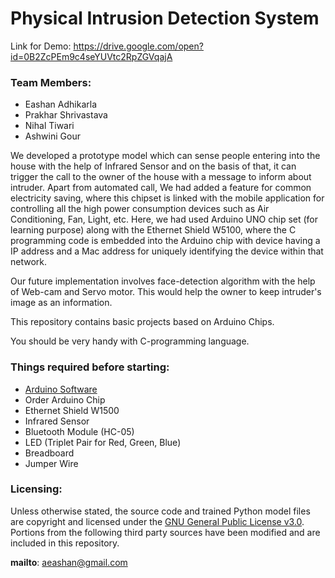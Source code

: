 # Physical Intrusion Detection System

Link for Demo: https://drive.google.com/open?id=0B2ZcPEm9c4seYUVtc2RpZGVqajA

### Team Members:

* Eashan Adhikarla
* Prakhar Shrivastava
* Nihal Tiwari
* Ashwini Gour

We developed a prototype model which can sense people entering into the house with the help of Infrared Sensor and on the basis of that, it can trigger the call to the owner of the house with a message to inform about intruder. Apart from automated call, We had added a feature for common electricity saving, where this chipset is linked with the mobile application for controlling all the high power consumption devices such as Air Conditioning, Fan, Light, etc. Here, we had used Arduino UNO chip set (for learning purpose) along with the Ethernet Shield W5100, where the C programming code is embedded into the Arduino chip with device having a IP address and a Mac address for uniquely identifying the device within that network. 

Our future implementation involves face-detection algorithm with the help of Web-cam and Servo motor. This would help the owner to keep intruder's image as an information.

This repository contains basic projects based on Arduino Chips.

You should be very handy with C-programming language.
### Things required before starting:

  - [Arduino Software](https://www.arduino.cc/)
  - Order Arduino Chip
  - Ethernet Shield W1500
  - Infrared Sensor
  - Bluetooth Module (HC-05)
  - LED (Triplet Pair for Red, Green, Blue)
  - Breadboard
  - Jumper Wire
   
### Licensing:
Unless otherwise stated, the source code and trained Python model files are copyright and licensed under the [GNU General Public License v3.0](https://github.com/eashanadhikarla/Physical-Intrusion-Detection-System/blob/master/LICENSE). Portions from the following third party sources have been modified and are included in this repository.
  
**mailto**: aeashan@gmail.com

